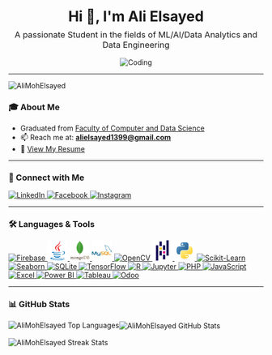 <h1 align="center">Hi 👋, I'm Ali Elsayed</h1>
<h3 align="center" style="font-weight:normal; margin-top:-10px;">A passionate Student in the fields of ML/AI/Data Analytics and Data Engineering</h3>

<p align="center">
  <img alt="Coding" width="350" src="https://cdn.dribbble.com/users/730703/screenshots/6581243/avento.gif" />
</p>

---

<p align="left">
  <img src="https://komarev.com/ghpvc/?username=AliMohElsayed&label=Profile%20views&color=0e75b6&style=flat" alt="AliMohElsayed" />
</p>

### 🎓 About Me
- Graduated from [Faculty of Computer and Data Science](https://www.facebook.com/FCDS.AlexU/)
- 📫 Reach me at: **alielsayed1399@gmail.com**
- 📄 [View My Resume](https://drive.google.com/file/d/1aimJHJvlxHBpqp_c-Uo5_x5OYmi49pi_/view?usp=sharing)

---

### 🔗 Connect with Me
<p>
  <a href="https://www.linkedin.com/in/ali-moh-sayed/" target="_blank" rel="noopener">
    <img src="https://raw.githubusercontent.com/rahuldkjain/github-profile-readme-generator/master/src/images/icons/Social/linked-in-alt.svg" alt="LinkedIn" height="30" width="40" />
  </a>
  <a href="https://www.facebook.com/AliMohamedElsayed11" target="_blank" rel="noopener">
    <img src="https://cdn.simpleicons.org/facebook/1877F2" alt="Facebook" height="30" width="40" />
  </a>
  <a href="https://www.instagram.com/alimohamedelsayed11/" target="_blank" rel="noopener">
    <img src="https://skillicons.dev/icons?i=instagram" alt="Instagram" height="30" width="40" />
  </a>
</p>

---

### 🛠 Languages & Tools

<p>
  <a href="https://firebase.google.com/" target="_blank" rel="noopener">
    <img src="https://www.vectorlogo.zone/logos/firebase/firebase-icon.svg" alt="Firebase" width="40" height="40" />
  </a>
  <a href="https://www.java.com" target="_blank" rel="noopener">
    <img src="https://raw.githubusercontent.com/devicons/devicon/master/icons/java/java-original.svg" alt="Java" width="40" height="40" />
  </a>
  <a href="https://www.mongodb.com/" target="_blank" rel="noopener">
    <img src="https://raw.githubusercontent.com/devicons/devicon/master/icons/mongodb/mongodb-original-wordmark.svg" alt="MongoDB" width="40" height="40" />
  </a>
  <a href="https://www.mysql.com/" target="_blank" rel="noopener">
    <img src="https://raw.githubusercontent.com/devicons/devicon/master/icons/mysql/mysql-original-wordmark.svg" alt="MySQL" width="40" height="40" />
  </a>
  <a href="https://opencv.org/" target="_blank" rel="noopener">
    <img src="https://www.vectorlogo.zone/logos/opencv/opencv-icon.svg" alt="OpenCV" width="40" height="40" />
  </a>
  <a href="https://pandas.pydata.org/" target="_blank" rel="noopener">
    <img src="https://raw.githubusercontent.com/devicons/devicon/2ae2a900d2f041da66e950e4d48052658d850630/icons/pandas/pandas-original.svg" alt="Pandas" width="40" height="40" />
  </a>
  <a href="https://www.python.org" target="_blank" rel="noopener">
    <img src="https://raw.githubusercontent.com/devicons/devicon/master/icons/python/python-original.svg" alt="Python" width="40" height="40" />
  </a>
  <a href="https://scikit-learn.org/" target="_blank" rel="noopener">
    <img src="https://upload.wikimedia.org/wikipedia/commons/0/05/Scikit_learn_logo_small.svg" alt="Scikit-Learn" width="40" height="40" />
  </a>
  <a href="https://seaborn.pydata.org/" target="_blank" rel="noopener">
    <img src="https://seaborn.pydata.org/_images/logo-mark-lightbg.svg" alt="Seaborn" width="40" height="40" />
  </a>
  <a href="https://www.sqlite.org/" target="_blank" rel="noopener">
    <img src="https://www.vectorlogo.zone/logos/sqlite/sqlite-icon.svg" alt="SQLite" width="40" height="40" />
  </a>
  <a href="https://www.tensorflow.org" target="_blank" rel="noopener">
    <img src="https://www.vectorlogo.zone/logos/tensorflow/tensorflow-icon.svg" alt="TensorFlow" width="40" height="40" />
  </a>
  <a href="https://www.r-project.org" target="_blank" rel="noopener">
    <img src="https://skillicons.dev/icons?i=r" alt="R" width="40" height="40" />
  </a>
  <a href="https://jupyter.org" target="_blank" rel="noopener">
    <img src="https://cdn.jsdelivr.net/gh/devicons/devicon/icons/jupyter/jupyter-original.svg" alt="Jupyter" width="40" height="40" />
  </a>
  <a href="https://www.php.net" target="_blank" rel="noopener">
    <img src="https://skillicons.dev/icons?i=php" alt="PHP" width="40" height="40" />
  </a>
  <a href="https://developer.mozilla.org/en-US/docs/Web/javascript" target="_blank" rel="noopener">
    <img src="https://skillicons.dev/icons?i=js" alt="JavaScript" width="40" height="40" />
  </a>
  <a href="https://www.microsoft.com/en-us/microsoft-365/excel" target="_blank" rel="noopener">
    <img src="https://cdn3.iconfinder.com/data/icons/logos-brands-3/24/logo_brand_brands_logos_excel-512.png" alt="Excel" width="40" height="40" />
  </a>
  <a href="https://www.microsoft.com/en-us/power-platform/products/power-bi" target="_blank" rel="noopener">
    <img src="https://img.icons8.com/?size=100&id=3sGOUDo9nJ4k&format=png&color=000000" alt="Power BI" width="40" height="40" />
  </a>
  <a href="https://www.tableau.com/" target="_blank" rel="noopener">
    <img src="https://img.icons8.com/?size=100&id=9Kvi1p1F0tUo&format=png&color=000000" alt="Tableau" width="40" height="40" />
  </a>
  <a href="https://www.odoo.com/" target="_blank" rel="noopener">
    <img src="https://odoocdn.com/openerp_website/static/src/img/assets/png/odoo_logo.png" alt="Odoo" width="40" height="40" />
  </a>
</p>

---

### 📊 GitHub Stats

<p>
  <img align="left" src="https://github-readme-stats.vercel.app/api/top-langs?username=AliMohElsayed&show_icons=true&locale=en&layout=compact" alt="AliMohElsayed Top Languages" />
</p>

<p>
  <img align="center" src="https://github-readme-stats.vercel.app/api?username=AliMohElsayed&show_icons=true&locale=en" alt="AliMohElsayed GitHub Stats" />
</p>

<p>
  <img align="center" src="https://github-readme-streak-stats.herokuapp.com/?user=AliMohElsayed" alt="AliMohElsayed Streak Stats" />
</p>
